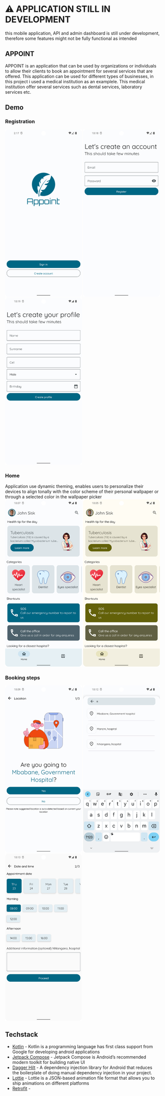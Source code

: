 # ⚠️ APPLICATION STILL IN DEVELOPMENT
this mobile application, API and admin dashboard is still under development, therefore some features might not be fully functional as intended

## APPOINT
APPOINT is an application that can be used by organizations or individuals to allow their clients to book an appointment for several services that are offered. This application can be used for different types of businesses, in this project i used a medical institution as an examplele. This medical institution offer several services such as dental services, laboratory services etc. 

## Demo
### Registration
<img src="screenshots/welcome.png" width="250"/> <img src="screenshots/register.png" width="250"/> <img src="screenshots/profile_create.png" width="250"/>

### Home
Application use dynamic theming,  enables users to personalize their devices to align tonally with the color scheme of their personal wallpaper or through a selected color in the wallpaper picker
</br>
<img src="screenshots/home.png" width="250"/> <img src="screenshots/home_dynamic.png" width="250"/>

### Booking steps

<img src="screenshots/booking_step_1.png" width="250"/> <img src="screenshots/booking_location_search.png" width="250"/> <img src="screenshots/booking_date_time.png" width="250"/>

## Techstack
 - [Kotlin](https://developer.android.com/kotlin) - Kotlin is a programming language has first class support from Google for developing android applications
 - [Jetpack Compose](https://developer.android.com/jetpack/compose) - Jetpack Compose is Android’s recommended modern toolkit for building native UI
 - [Dagger Hilt](https://developer.android.com/training/dependency-injection/hilt-android) - A dependency injection library for Android that reduces the boilerplate of doing manual dependency injection in your project.
 - [Lottie](http://airbnb.io/lottie/#/) -  Lottie is a JSON-based animation file format that allows you to ship animations on different platforms
 - [Retrofit](https://square.github.io/retrofit) - 
